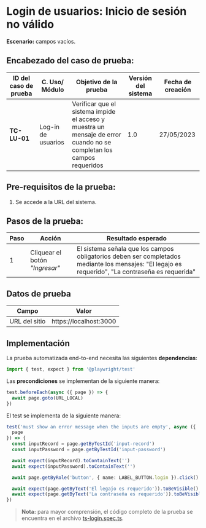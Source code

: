 # Login de usuarios: Inicio de sesión no válido
**Escenario:** campos vacíos.

## Encabezado del caso de prueba:

| ID del caso de prueba | C. Uso/ Módulo | Objetivo de la prueba | Versión del sistema | Fecha de creación |
| --------------------- | -------------- | --------------------- | ------------------- | ----------------- |
| **TC-LU-01**          | Log-in de usuarios | Verificar que el sistema impide el acceso y muestra un mensaje de error cuando no se completan los campos requeridos | 1.0 | 27/05/2023 |

## Pre-requisitos de la prueba:
1. Se accede a la URL del sistema.

## Pasos de la prueba:
| Paso | Acción | Resultado esperado |
| ---- | ------ | ------------------ |
| 1 | Cliquear el botón *"Ingresar"* | El sistema señala que los campos obligatorios deben ser completados mediante los mensajes: "El legajo es requerido", "La contraseña es requerida" |

## Datos de prueba
| Campo | Valor |
| ----- | ----- |
| URL del sitio | https://localhost:3000 |

## Implementación
La prueba automatizada end-to-end necesita las siguientes **dependencias**: 
```javascript
import { test, expect } from '@playwright/test'
```
Las **precondiciones** se implementan de la siguiente manera:
```typescript
test.beforeEach(async ({ page }) => {
  await page.goto(URL_LOCAL)
})
```

El test se implementa de la siguiente manera:
```typescript
test('must show an error message when the inputs are empty', async ({
  page
}) => {
  const inputRecord = page.getByTestId('input-record')
  const inputPassword = page.getByTestId('input-password')

  await expect(inputRecord).toContainText('')
  await expect(inputPassword).toContainText('')

  await page.getByRole('button', { name: LABEL_BUTTON.login }).click()

  await expect(page.getByText('El legajo es requerido')).toBeVisible()
  await expect(page.getByText('La contraseña es requerido')).toBeVisible()
})
```
> **Nota:** para mayor comprensión, el código completo de la prueba se encuentra en el archivo [ts-login.spec.ts](/e2e/login_test/ts-login.spec.ts).
